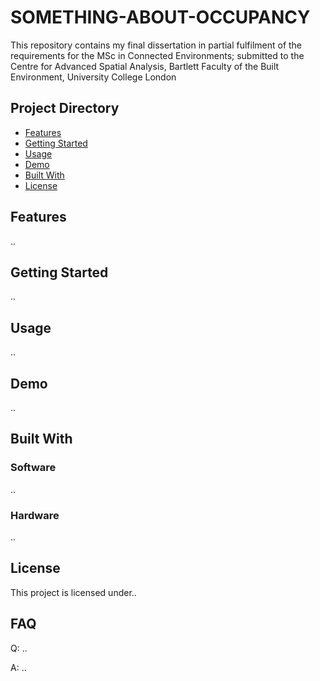 # SOMETHING-ABOUT-OCCUPANCY
This repository contains my final dissertation in partial fulfilment of the requirements for the MSc in Connected Environments; submitted to the Centre for Advanced Spatial Analysis, Bartlett Faculty of the Built Environment, University College London

## Project Directory
- [Features](#features)
- [Getting Started](#getting-started)
- [Usage](#usage)
- [Demo](#demo)
- [Built With](#built-with)
- [License](#license)

## Features
..

## Getting Started
..

## Usage
..

## Demo
..

## Built With
### Software
..

### Hardware
..

## License
This project is licensed under..

## FAQ
Q: ..

A: ..

<!-- 
- My final report can be found in..
- The data used in this project..
- Final code for the project can be found in..
- Experiments can be found in..
- Licensing information can be found in..
-->
